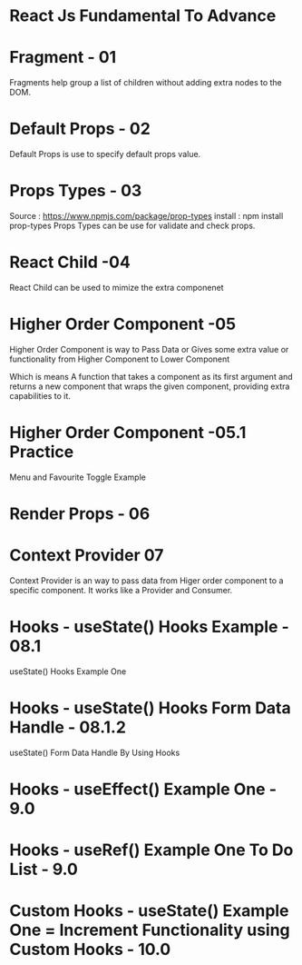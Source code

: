 # React Js Fundamental To Advance

# Fragment - 01

 Fragments help group a list of children without adding extra nodes to the DOM.

# Default Props - 02

Default Props is use to specify default props value.

# Props Types - 03

Source : https://www.npmjs.com/package/prop-types
install : npm install prop-types
Props Types can be use for validate and check props.

# React Child -04
React Child can be used to mimize the extra componenet

# Higher Order Component -05

Higher Order Component is way to Pass Data or Gives some extra value or functionality from Higher Component to Lower Component

Which is means A function that takes a component as its first argument and returns a new component that wraps the given component, providing extra capabilities to it.

# Higher Order Component -05.1 Practice

Menu and Favourite Toggle Example


# Render Props - 06

# Context Provider 07

Context Provider is an way to pass data from Higer order component to  a specific component. It works like a Provider and Consumer.

# Hooks - useState() Hooks Example - 08.1 

useState() Hooks Example One

# Hooks - useState() Hooks Form Data Handle - 08.1.2

useState() Form Data Handle By Using Hooks

# Hooks - useEffect() Example One - 9.0


# Hooks - useRef() Example One To Do List - 9.0

# Custom Hooks - useState() Example One = Increment Functionality using Custom Hooks - 10.0
















